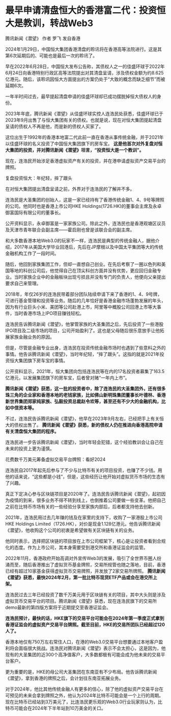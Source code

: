# 最早申请清盘恒大的香港富二代：投资恒大是教训，转战Web3

腾讯新闻《潜望》 作者 罗飞 发自香港

2024年1月29日，中国恒大集团香港清盘的聆讯将在香港高等法院进行。这是其第6次延期后的、可能也是最后一次的聆讯了。

早在2022年6月28日，中国恒大发布公告称，其债权人之一的佳盛环球于2022年6月24日向香港特别行政区高等法院提出对其清盘呈请，涉及债权金额为约8.625亿港元。随后，该聆讯因恒大方面提出的方案仍处于“大致的概念而缺乏细节”而被延期6次。

一年半时间过去，最早提起清盘申请的佳盛环球却已成功摆脱掉恒大债权人的身份。

2023年年底，腾讯新闻《潜望》从佳盛环球实控人连浩民处获悉，佳盛环球已于2023年9月出售了与恒大集团有关的债权。也就是说，现在对恒大集团提起清盘呈请的债权人不再是他，而是新的债权人买家了。

这位出生于1992年的香港本地富二代此前一直在香港从事传统金融，并于2021年以佳盛环球的名义投资了中国恒大集团旗下的房车宝。
**这是他首次对外复盘对恒大集团的投资，并对腾讯新闻《潜望》坦言，“投资恒大是一个教训”。**

现在，连浩民开始涉足香港虚拟资产有关的投资，并在港申请虚拟资产交易平台的牌照。

复盘投资恒大：年纪轻，摔了跟头

在对恒大集团提出清盘呈请之前，外界对于连浩民的了解并不多。

连浩民是大圣集团的创始人，这是一家已经持有了香港传统金融1、4、9号等牌照的公司。他同时也是香港上市公司HKE
Holdings(1726.HK)的董事会主席及永卓御富国际有限公司的董事长。

公开资料显示，永卓御富是一家家族公司。除此之外，连浩民也是香港观塘区议员及天津市青年联合会副主席——霍启刚也曾是该联合会的副主席。

和大多数香港本地Web3.0的玩家不一样，连浩民是典型的传统金融人，据他介绍，2017年从美国大学毕业回港后，先后在JP摩根以及中国太平集团等大的传统金融机构工作了一段时间。

随后，他回到家族集团工作，但却一直想自己创业。在先后考察了一圈以色列和美国等地的科创公司后，他觉得自己在顶尖科创方面并没有优势，更应回归金融专业。当时家族企业中的金融板块出现亏损且并没有专门的负责人，他便向父亲提出要求自己来管理。

2018年，年仅26岁的连浩民带着部分团队陆续申请下来了香港的1、4、9号牌，可进行基金管理和投资等业务。随后的几年恰好是香港金融市场蓬勃发展的年头，因为有行业巨头小米、美团等公司赴港上市，阿里等中概股公司回港上市等大事件，当时香港市场上IPO项目赚钱轻松。

连浩民告诉腾讯新闻《潜望》，他掌管家族的大圣集团之后，先后投资了一些港股IPO项目及二级市场的项目，公司开始盈利了。这也是父母随后很乐意放手让他拓展家族金融业务的原因。

但是，尽管是金融专业出身，连浩民在投资传统金融市场时也遇到了些意料之外的事情。他告诉腾讯新闻《潜望》，当时年纪轻，“摔了跟头”。这指的就是2021年投资恒大集团旗下房车宝的事情。

公开资料显示，2021年，恒大集团向包括连浩民等在内的17名投资者募集了163.5亿港元，以发展集团旗下的房车宝，后者曾对赌“一年内上市”。

**腾讯新闻《潜望》获悉，这一批的投资者中，除了连浩民的大圣集团外，还有很多珠三角的企业家和香港本地的老钱家族，比如佛山新明珠集团董事长叶德林、香港新世界集团郑家纯家族、弘毅投资总裁赵令欢等，甚至还有不少大的金融机构，比如中信资本等。**

不过，连浩民告诉腾讯新闻《潜望》，他早在2023年9月左右，已经把手上有关恒大的债权出售了。
**腾讯新闻《潜望》获悉，新的债权人仍在推进向香港高院申请有关清盘恒大集团的程序。**

连浩民进一步告诉腾讯新闻《潜望》，当时年轻会犯错，这个经验教训会让自己在未来的投资上更为谨慎。

花费数千万美元筹备虚拟交易平台牌照：看好2024

连浩民自2017年起先后参与了不少与比特币有关的项目投资，也赚了不少钱。用他的话来说，“这些都是小钱”，但是，这些经历让他开始对虚拟货币市场的生态有了兴趣。

真正下定决心参与区块链项目是2020年了。连浩民告诉腾讯新闻《潜望》，起初因为疫情的到来，很多业务不得不转到线上，也倒推着公司要做一些变革。他把自己之前在比特币市场有关的一些经验分享至家族内部后，后者都支持他去创新。

2021年，连浩民用过去几年赚的钱及在家里的支持下，收购了一家港股上市公司HKE Holdings
Limited（1726.HK），对价是现金1.128亿港元。他告诉腾讯新闻《潜望》，他收购这个公司的初衷是希望做有关区块链有关的业务。

他同时表示，选择把区块链的项目放在上市公司框架下，核心是让投资者看到合规化的态度。作为上市公司，其本身需要受到港交所和香港证监会的监管。

2022年11月，香港政府开始高调对外宣传Web3的发展，吸引了全世界币圈人纷涌而至，随后香港推出了虚拟货币基金牌照，交易所规管也随之落地，目前，香港已经有超过10家基金获得虚拟货币交易牌照，并发放了2家交易所牌照。
**腾讯新闻《潜望》获悉，最快2024年2月，第一批比特币现货ETF产品或会在港交所上架。**

连浩民过去三年已经投资了数千万美元用于区块链有关的项目，其中大头则是涉及虚拟货币交易平台的项目。腾讯新闻《潜望》获悉，现在连浩民旗下的交易所demo最新的第四版方案将于近期提交至香港证监会。

**连浩民预计，最快的话，HKE旗下的交易平台可能会在2024年第一季度正式拿到香港证监会的虚拟资产交易平台牌照。截至目前，HKE的交易所团队已经超过120人了。**

香港本地仅有750万左右常住人口，在港的Web3.0交易平台想要通过本地客户盈利将会面临很大挑战。连浩民对腾讯新闻《潜望》表示不会太担心，这是因为，他现有的大圣集团的近300个高净值客户，大多数都极有可能会成为他未来的交易平台客户。

更为重要的是，HKE的母公司大圣集团在东南亚有不少布局。他告诉腾讯新闻《潜望》，拿到香港的牌照之后，会计划往东南亚拓展业务。

对于2024年，他比其他传统金融人有更多的信心，除了他的虚拟资产交易平台在可预见的未来会拿到牌照之外，他认为2024年比特币可能会是一个上行的周期。现在比特币已经站到3万美元了，比连浩民更乐观的Web3.0行业玩家则认为，比特币可能会在2024年下半年站到10万美金的关口。

